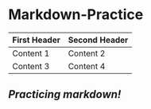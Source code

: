 # Markdown-Practice

| **First Header** | **Second Header** |
| ------------ |---------------|
| Content 1    | Content 2     |
| Content 3    | Content 4     |

## *Practicing markdown!*
